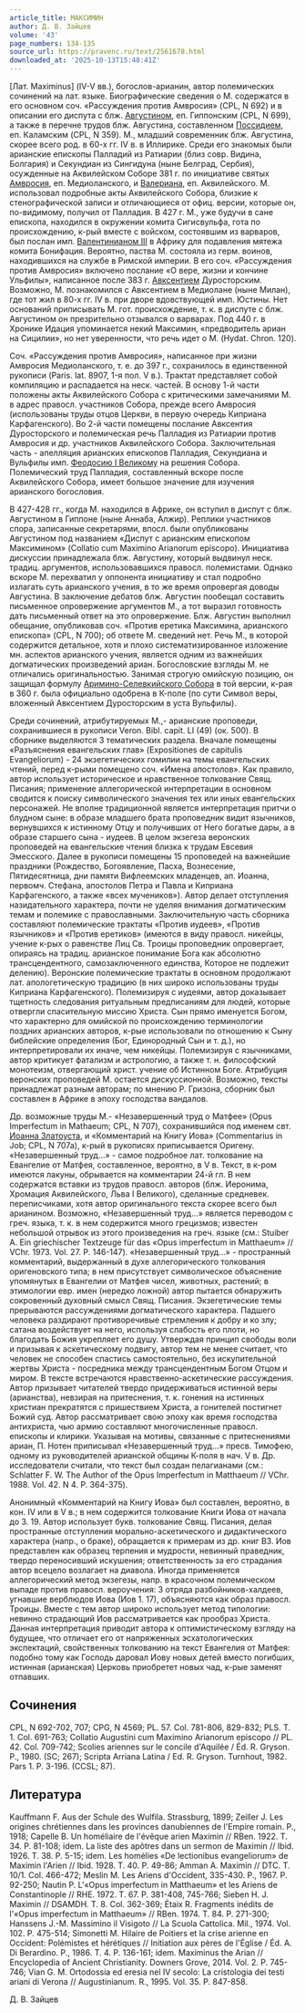```yaml
---
article_title: МАКСИМИН
author: Д. В. Зайцев
volume: '43'
page_numbers: 134-135
source_url: https://pravenc.ru/text/2561678.html
downloaded_at: '2025-10-13T15:48:41Z'
---
```


[Лат. Maximinus] (IV-V вв.), богослов-арианин, автор полемических сочинений на лат. языке. Биографические сведения о М. содержатся в его основном соч. «Рассуждения против Амвросия» (CPL, N 692) и в описании его диспута с блж. [Августином](https://pravenc.ru/text/Августин.html), еп. Гиппонским (CPL, N 699), а также в перечне трудов блж. Августина, составленном [Поссидием](https://pravenc.ru/text/Поссидий.html), еп. Каламским (CPL, N 359). М., младший современник блж. Августина, скорее всего род. в 60-х гг. IV в. в Иллирике. Среди его знакомых были арианские епископы Палладий из Ратиарии (близ совр. Видина, Болгария) и Секундиан из Сингидуна (ныне Белград, Сербия), осужденные на Аквилейском Соборе 381 г. по инициативе святых [Амвросия](https://pravenc.ru/text/АМВРОСИЙ.html), еп. Медиоланского, и [Валериана](https://pravenc.ru/text/Валериан.html), еп. Аквилейского. М. использовал подробные акты Аквилейского Собора, близкие к стенографической записи и отличающиеся от офиц. версии, которые он, по-видимому, получил от Палладия. В 427 г. М., уже будучи в сане епископа, находился в окружении комита Сигисвульфа, гота по происхождению, к-рый вместе с войском, состоявшим из варваров, был послан имп. [Валентинианом III](<https://pravenc.ru/text/Валентинианом III.html>) в Африку для подавления мятежа комита Бонифация. Вероятно, паства М. состояла из герм. воинов, находившихся на службе в Римской империи. В его соч. «Рассуждения против Амвросия» включено послание «О вере, жизни и кончине Ульфилы», написанное после 383 г. [Авксентием](https://pravenc.ru/text/Авксентием.html) Дуросторским. Возможно, М. познакомился с Авксентием в Медиолане (ныне Милан), где тот жил в 80-х гг. IV в. при дворе вдовствующей имп. Юстины. Нет оснований приписывать М. гот. происхождение, т. к. в диспуте с блж. Августином он презрительно отзывался о варварах. Под 440 г. в Хронике Идация упоминается некий Максимин, «предводитель ариан на Сицилии», но нет уверенности, что речь идет о М. (Hydat. Chron. 120).

Соч. «Рассуждения против Амвросия», написанное при жизни Амвросия Медиоланского, т. е. до 397 г., сохранилось в единственной рукописи (Paris. lat. 8907, 1-я пол. V в.). Трактат представляет собой компиляцию и распадается на неск. частей. В основу 1-й части положены акты Аквилейского Собора с критическими замечаниями М. в адрес правосл. участников Собора, прежде всего Амвросия (использованы труды отцов Церкви, в первую очередь Киприана Карфагенского). Во 2-й части помещены послание Авксентия Дуросторского и полемическая речь Палладия из Ратиарии против Амвросия и др. участников Аквилейского Собора. Заключительная часть - апелляция арианских епископов Палладия, Секундиана и Вульфилы имп. [Феодосию I Великому](<https://pravenc.ru/text/Феодосию I Великому.html>) на решения Собора. Полемический труд Палладия, составленный вскоре после Аквилейского Собора, имеет большое значение для изучения арианского богословия.

В 427-428 гг., когда М. находился в Африке, он вступил в диспут с блж. Августином в Гиппоне (ныне Аннаба, Алжир). Реплики участников спора, записанные секретарями, впосл. были опубликованы Августином под названием «Диспут с арианским епископом Максимином» (Collatio cum Maximino Arianorum episcopo). Инициатива дискуссии принадлежала блж. Августину, который выдвинул неск. традиц. аргументов, использовавшихся правосл. полемистами. Однако вскоре М. перехватил у оппонента инициативу и стал подробно излагать суть арианского учения, в то же время опровергая доводы Августина. В заключение дебатов блж. Августин пообещал составить письменное опровержение аргументов М., а тот выразил готовность дать письменный ответ на это опровержение. Блж. Августин выполнил обещание, опубликовав соч. «Против еретика Максимина, арианского епископа» (CPL, N 700); об ответе М. сведений нет. Речь М., в которой содержится детальное, хотя и плохо систематизированное изложение мн. аспектов арианского учения, является одним из важнейших догматических произведений ариан. Богословские взгляды М. не отличались оригинальностью. Занимая строгую омийскую позицию, он защищал формулу [Аримино-Селевкийского Собора](<https://pravenc.ru/text/Аримино-Селевкийского Собора.html>) в той версии, к-рая в 360 г. была официально одобрена в К-поле (по сути Символ веры, вложенный Авксентием Дуросторским в уста Вульфилы).

Среди сочинений, атрибутируемых М.,- арианские проповеди, сохранившиеся в рукописи Veron. Bibl. capit. LI (49) (ок. 500). В сборнике выделяются 3 тематических раздела. Вначале помещены «Разъяснения евангельских глав» (Expositiones de capitulis Evangeliorum) - 24 экзегетических гомилии на темы евангельских чтений, перед к-рыми помещено соч. «Имена апостолов». Как правило, автор использует историческое и нравственное толкование Свящ. Писания; применение аллегорической интерпретации в основном сводится к поиску символического значения тех или иных евангельских персонажей. Не вполне традиционной является интерпретация притчи о блудном сыне: в образе младшего брата проповедник видит язычников, вернувшихся к истинному Отцу и получивших от Него богатые дары, а в образе старшего сына - иудеев. В целом экзегеза веронских проповедей на евангельские чтения близка к трудам Евсевия Эмесского. Далее в рукописи помещены 15 проповедей на важнейшие праздники (Рождество, Богоявление, Пасха, Вознесение, Пятидесятница, дни памяти Вифлеемских младенцев, ап. Иоанна, первомч. Стефана, апостолов Петра и Павла и Киприана Карфагенского, а также «всех мучеников»). Автор делает отступления назидательного характера, почти не уделяя внимания догматическим темам и полемике с православными. Заключительную часть сборника составляют полемические трактаты «Против иудеев», «Против язычников» и «Против еретиков» (имеются в виду правосл. никейцы, учение к-рых о равенстве Лиц Св. Троицы проповедник опровергает, опираясь на традиц. арианское понимание Бога как абсолютно трансцендентного, самозаключенного единства, Которое не подлежит делению). Веронские полемические трактаты в основном продолжают лат. апологетическую традицию (в них широко использованы труды Киприана Карфагенского). Полемизируя с иудеями, автор доказывает тщетность следования ритуальным предписаниям для людей, которые отвергли спасительную миссию Христа. Сын прямо именуется Богом, что характерно для омийской по происхождению терминологии поздних арианских авторов, к-рые использовали по отношению к Сыну библейские определения (Бог, Единородный Сын и т. д.), но интерпретировали их иначе, чем никейцы. Полемизируя с язычниками, автор критикует фатализм и астрологию, а также т. н. философский монотеизм, отвергающий христ. учение об Истинном Боге. Атрибуция веронских проповедей М. остается дискуссионной. Возможно, тексты принадлежат разным авторам; по мнению Р. Гризона, сборник был составлен в Африке в эпоху господства вандалов.

Др. возможные труды М.- «Незавершенный труд о Матфее» (Opus Imperfectum in Mathaeum; CPL, N 707), сохранившийся под именем свт. [Иоанна Златоуста](<https://pravenc.ru/text/Иоанн Златоуст.html>), и «Комментарий на Книгу Иова» (Commentarius in Job; CPL, N 707a), к-рый в рукописях приписывается Оригену. «Незавершенный труд...» - самое подробное лат. толкование на Евангелие от Матфея, составленное, вероятно, в V в. Текст, в к-ром имеются лакуны, обрывается на комментарии 24-й гл. В нем содержатся вставки из трудов правосл. авторов (блж. Иеронима, Хромация Аквилейского, Льва I Великого), сделанные средневек. переписчиками, хотя автор оригинального текста скорее всего был арианином. Возможно, «Незавершенный труд...» является переводом с греч. языка, т. к. в нем содержится много грецизмов; известен небольшой отрывок из этого произведения на греч. языке (см.: Stuiber A. Ein griechischer Textzeuge für das «Opus imperfectum in Matthaeum» // VChr. 1973. Vol. 27. P. 146-147). «Незавершенный труд...» - пространный комментарий, выдержанный в духе аллегорического толкования оригеновского типа; в нем присутствует символическое объяснение упомянутых в Евангелии от Матфея чисел, животных, растений; в этимологии евр. имен (нередко ложной) автор пытается обнаружить сокровенный духовный смысл Свящ. Писания. Экзегетические темы прерываются рассуждениями догматического характера. Падшего человека раздирают противоречивые стремления к добру и ко злу; сатана воздействует на него, используя слабость его плоти, но благодать Божия укрепляет его душу. Утверждая принцип свободы воли и призывая к аскетическому подвигу, автор тем не менее считает, что человек не способен спастись самостоятельно, без искупительной жертвы Христа - посредника между трансцендентным Богом Отцом и миром. В тексте встречаются нравственно-аскетические рассуждения. Автор призывает читателей твердо придерживаться истинной веры (арианства), невзирая на притеснения, т. к. гонения на истинных христиан прекратятся с пришествием Христа, а гонителей постигнет Божий суд. Автор рассматривает свою эпоху как время господства антихриста, чью армию составляют многочисленные правосл. епископы и клирики. Указывая на мотивы, связанные с притеснениями ариан, П. Нотен приписывал «Незавершенный труд...» пресв. Тимофею, одному из руководителей арианской общины К-поля в нач. V в. Др. исследователи считали, что текст был создан пелагианами (см.: Schlatter F. W. The Author of the Opus Imperfectum in Matthaeum // VChr. 1988. Vol. 42. N 4. P. 364-375).

Анонимный «Комментарий на Книгу Иова» был составлен, вероятно, в кон. IV или в V в.; в нем содержится толкование Книги Иова от начала до 3. 19. Автор использует букв. толкование Свящ. Писания, делая пространные отступления морально-аскетического и дидактического характера (напр., о браке), обращается к примерам из др. книг ВЗ. Иов представлен как образец терпения и мудрости, невинный праведник, твердо переносивший искушения; ответственность за его страдания автор всецело возлагает на диавола. Иногда применяется аллегорический метод экзегезы, напр. в красочном полемическом выпаде против правосл. вероучения: 3 отряда разбойников-халдеев, угнавшие верблюдов Иова (Иов 1. 17), объясняются как образ правосл. Троицы. Вместе с тем автор широко использует метод типологии: невинно страдающий Иов рассматривается как прообраз Христа. Данная интерпретация приводит автора к оптимистическому взгляду на будущее, что отличает его от напряженных эсхатологических экспектаций, свойственных толкованию на текст Евангелия от Матфея: подобно тому как Господь даровал Иову новых детей вместо погибших, истинная (арианская) Церковь приобретет новых чад, к-рые заменят отпавших.

## Сочинения

CPL, N 692-702, 707; CPG, N 4569; PL. 57. Col. 781-806, 829-832; PLS. T. 1. Col. 691-763; Collatio Augustini cum Maximino Arianorum episcopo // PL. 42. Col. 709-742; Scolies ariennes sur le concile d'Aquilée / Éd. R. Gryson. P., 1980. (SC; 267); Scripta Arriana Latina / Ed. R. Gryson. Turnhout, 1982. Pars 1. P. 3-196. (CCSL; 87).

## Литература

Kauffmann F. Aus der Schule des Wulfila. Strassburg, 1899; Zeiller J. Les origines chrétiennes dans les provinces danubiennes de l'Empire romain. P., 1918; Capelle B. Un homéliaire de l'évêque arien Maximin // RBen. 1922. T. 34. P. 81-108; idem. La liste des apôtres dans un sermon de Maximin // Ibid. 1926. T. 38. P. 5-15; idem. Les homélies «De lectionibus evangeliorum» de Maximin l'Arien // Ibid. 1928. T. 40. P. 49-86; Amman A. Maximin // DTC. T. 10/1. Col. 466-472; Meslin M. Les Ariens d'Occident, 335-430. P., 1967. P. 92-250; Nautin P. L'«Opus imperfectum in Matthaeum» et les Ariens de Constantinople // RHE. 1972. T. 67. P. 381-408, 745-766; Sieben H. J. Maximin // DSAMDH. T. 8. Col. 362-369; Étaix R. Fragments inédits de l'«Opus imperfectum in Matthaeum» // RBen. 1974. T. 84. P. 271-300; Hanssens J.-M. Massimino il Visigoto // La Scuola Cattolica. Mil., 1974. Vol. 102. P. 475-514; Simonetti M. Hilaire de Poitiers et la crise arienne en Occident: Polémistes et hérétiques // Initiation aux pères de l'Église / Éd. A. Di Berardino. P., 1986. T. 4. P. 136-161; idem. Maximinus the Arian // Encyclopedia of Ancient Christianity. Downers Grove, 2014. Vol. 2. P. 745-746; Vian G. M. Ortodossia ed eresia nel IV secolo: La cristologia dei testi ariani di Verona // Augustinianum. R., 1995. Vol. 35. P. 847-858.

Д. В. Зайцев
